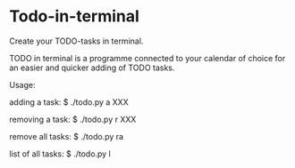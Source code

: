 # Todo-in-terminal
Create your TODO-tasks in terminal.

TODO in terminal is a programme connected to your calendar
of choice for an easier and quicker adding of TODO tasks.

Usage:

adding a task:
$ ./todo.py a XXX 

removing a task:
$ ./todo.py r XXX

remove all tasks:
$ ./todo.py ra

list of all tasks:
$ ./todo.py l
